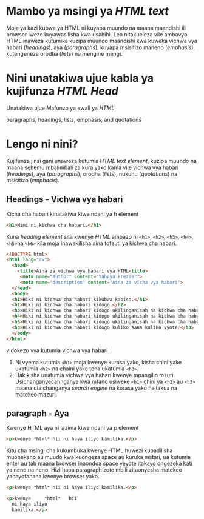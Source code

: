 # Mambo ya msingi ya *HTML text*

Moja ya kazi kubwa ya HTML ni kuyapa muundo na maana maandishi ili browser iweze kuyawasilisha kwa usahihi. Leo nitakueleza vile ambavyo HTML inaweza kutumika kuzipa muundo maandishi kwa kuweka vichwa vya habari  (*headings*), aya (*paragraphs*), kuyapa msisitizo maneno  (*emphasis*), kutengeneza orodha (*lists*) na mengine mengi.

# Nini unatakiwa ujue kabla ya kujifunza *HTML Head*
Unatakiwa ujue Mafunzo ya awali ya *HTML*

paragraphs, headings, lists, emphasis, and quotations

# Lengo ni nini?
Kujifunza jinsi gani unaweza kutumia *HTML text element*, kuzipa muundo na maana sehemu mbalimbali za kura yako kama vile vichwa vya habari (*headings*), aya (*paragraphs*), orodha (*lists*), nukuhu (*quotations*) na msisitizo (*emphasis*).

## Headings - Vichwa vya habari
Kicha cha habari kinatakiwa kiwe ndani ya h element 
```html
<h1>Mimi ni kichwa cha habari.</h1>
```
Kuna *heading element* sita kwenye *HTML* ambazo ni `<h1>`, `<h2>`, `<h3>`, `<h4>`, `<h5>`na `<h6>` kila moja inawakilisha aina tofauti ya kichwa cha habari.

```html
<!DOCTYPE html>
<html lang="sw">
  <head>
    <title>Aina za vichwa vya habari vya HTML<title>
     <meta name="author" content="Yahaya Frezier">
     <meta name="description" content="Aina za vicha vya habari">
  </head>
  <body>
  <h1>Hiki ni kichwa cha habari kikubwa kabisa.</h1>
  <h2>Hiki ni kichwa cha habari kidogo.</h2>
  <h3>Hiki ni kichwa cha habari kidogo ukilinganisah na kichwa cha habari cha h2.</h3>
  <h4>Hiki ni kichwa cha habari kidogo ukilinganisah na kichwa cha habari cha h3.</h4>
  <h5>Hiki ni kichwa cha habari kidogo ukilinganisah na kichwa cha habari cha h4.</h5>
  <h3>Hiki ni kichwa cha habari kidogo kuliko sana kuliko vyote.</h3>
  </body>
</html>
```
vidokezo vya kutumia vichwa vya habari
1. Ni vyema kutumia `<h1>` moja kwenye kurasa yako, kisha chini yake ukatumia `<h2>` na chaini yake tena ukatumia `<h3>`.
2. Hakikisha unatumia vichwa vya habari kwenye mpangilio mzuri. Usichanganyecahnganye kwa mfano usiweke `<h1>` chini ya `<h2>` au `<h3>` maana utaichanganya *search engine* na kurasa yako haitakua na matokeo mazuri.

## paragraph - Aya
Kwenye HTML aya ni lazima kiwe ndani ya p element
```html
<p>kwenye *html* hii ni haya iliyo kamilika.</p>
```

Kitu cha msingi cha kukumbuka kwenye HTML huwezi kubadilisha muonekano au muudo kwa kuongeza space au kuruka mstari, ua kutumia enter au tab maana browser inaondoa space yeyote itakayo ongezeka kati ya neno na neno. Hizi hapa paragraph zote mbili zitaonyesha matekeo yanayofanana kwenye browser yako.

```html
<p>kwenye *html* hii ni haya iliyo kamilika.</p>

<p>kwenye     *html*   hii 
  ni haya iliyo
  kamilika.</p>
```


